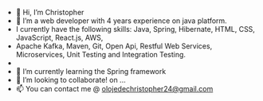 - 👋 Hi, I’m Christopher
- 👀 I’m a web developer with 4 years experience on java platform.
- I currently have the following skills: Java, Spring, Hibernate, HTML, CSS, JavaScript, React.js, AWS,
-  Apache Kafka, Maven, Git, Open Api, Restful Web Services, Microservices, Unit Testing and Integration Testing.
- 
- 🌱 I’m currently learning the Spring framework
- 💞️ I’m looking to collaborate!
 on ...
- 📫 You can contact me @ olojedechristopher24@gmail.com

<!---
Christopher-OOC/Christopher-OOC is a ✨ special ✨ repository because its `README.md` (this file) appears on your GitHub profile.
You can click the Preview link to take a look at your changes.
--->
